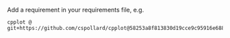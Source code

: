 Add a requirement in your requirements file, e.g.

```
cpplot @ git+https://github.com/cspollard/cpplot@58253a8f813830d19cce9c95916e6885c4a3a3bd
```

